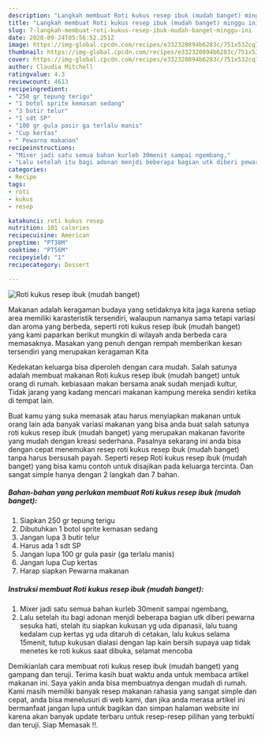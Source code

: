 ```yaml
---
description: "Langkah membuat Roti kukus resep ibuk (mudah banget) minggu ini"
title: "Langkah membuat Roti kukus resep ibuk (mudah banget) minggu ini"
slug: 7-langkah-membuat-roti-kukus-resep-ibuk-mudah-banget-minggu-ini
date: 2020-09-24T05:56:52.251Z
image: https://img-global.cpcdn.com/recipes/e332320894b6283c/751x532cq70/roti-kukus-resep-ibuk-mudah-banget-foto-resep-utama.jpg
thumbnail: https://img-global.cpcdn.com/recipes/e332320894b6283c/751x532cq70/roti-kukus-resep-ibuk-mudah-banget-foto-resep-utama.jpg
cover: https://img-global.cpcdn.com/recipes/e332320894b6283c/751x532cq70/roti-kukus-resep-ibuk-mudah-banget-foto-resep-utama.jpg
author: Claudia Mitchell
ratingvalue: 4.3
reviewcount: 4613
recipeingredient:
- "250 gr tepung terigu"
- "1 botol sprite kemasan sedang"
- "3 butir telur"
- "1 sdt SP"
- "100 gr gula pasir ga terlalu manis"
- "Cup kertas"
- " Pewarna makanan"
recipeinstructions:
- "Mixer jadi satu semua bahan kurleb 30menit sampai ngembang,"
- "Lalu setelah itu bagi adonan menjdi beberapa bagian utk diberi pewarna sesuka hati, stelah itu siapkan kukusan yg uda dipanasii, lalu tuang kedalam cup kertas yg uda ditaruh di cetakan, lalu kukus selama 15menit, tutup kukusan dialasi dengan lap kain bersih supaya uap tidak menetes ke roti kukus saat dibuka, selamat mencoba"
categories:
- Recipe
tags:
- roti
- kukus
- resep

katakunci: roti kukus resep 
nutrition: 101 calories
recipecuisine: American
preptime: "PT38M"
cooktime: "PT56M"
recipeyield: "1"
recipecategory: Dessert

---
```



![Roti kukus resep ibuk (mudah banget)](https://img-global.cpcdn.com/recipes/e332320894b6283c/751x532cq70/roti-kukus-resep-ibuk-mudah-banget-foto-resep-utama.jpg)

Makanan adalah keragaman budaya yang setidaknya kita jaga karena setiap area memiliki karasteristik tersendiri, walaupun namanya sama tetapi variasi dan aroma yang berbeda, seperti roti kukus resep ibuk (mudah banget) yang kami paparkan berikut mungkin di wilayah anda berbeda cara memasaknya. Masakan yang penuh dengan rempah memberikan kesan tersendiri yang merupakan keragaman Kita



Kedekatan keluarga bisa diperoleh dengan cara mudah. Salah satunya adalah membuat makanan Roti kukus resep ibuk (mudah banget) untuk orang di rumah. kebiasaan makan bersama anak sudah menjadi kultur, Tidak jarang yang kadang mencari makanan kampung mereka sendiri ketika di tempat lain.

Buat kamu yang suka memasak atau harus menyiapkan makanan untuk orang lain ada banyak variasi makanan yang bisa anda buat salah satunya roti kukus resep ibuk (mudah banget) yang merupakan makanan favorite yang mudah dengan kreasi sederhana. Pasalnya sekarang ini anda bisa dengan cepat menemukan resep roti kukus resep ibuk (mudah banget) tanpa harus bersusah payah.
Seperti resep Roti kukus resep ibuk (mudah banget) yang bisa kamu contoh untuk disajikan pada keluarga tercinta. Dan sangat simple hanya dengan 2 langkah dan 7 bahan.


<!--inarticleads1-->

##### Bahan-bahan yang perlukan membuat Roti kukus resep ibuk (mudah banget):

1. Siapkan 250 gr tepung terigu
1. Dibutuhkan 1 botol sprite kemasan sedang
1. Jangan lupa 3 butir telur
1. Harus ada 1 sdt SP
1. Jangan lupa 100 gr gula pasir (ga terlalu manis)
1. Jangan lupa Cup kertas
1. Harap siapkan  Pewarna makanan




<!--inarticleads2-->

##### Instruksi membuat  Roti kukus resep ibuk (mudah banget):

1. Mixer jadi satu semua bahan kurleb 30menit sampai ngembang,
1. Lalu setelah itu bagi adonan menjdi beberapa bagian utk diberi pewarna sesuka hati, stelah itu siapkan kukusan yg uda dipanasii, lalu tuang kedalam cup kertas yg uda ditaruh di cetakan, lalu kukus selama 15menit, tutup kukusan dialasi dengan lap kain bersih supaya uap tidak menetes ke roti kukus saat dibuka, selamat mencoba




Demikianlah cara membuat roti kukus resep ibuk (mudah banget) yang gampang dan teruji. Terima kasih buat waktu anda untuk membaca artikel makanan ini. Saya yakin anda bisa membuatnya dengan mudah di rumah. Kami masih memiliki banyak resep makanan rahasia yang sangat simple dan cepat, anda bisa menelusuri di web kami, dan jika anda merasa artikel ini bermanfaat jangan lupa untuk bagikan dan simpan halaman website ini karena akan banyak update terbaru untuk resep-resep pilihan yang terbukti dan teruji. Siap Memasak !!. 
